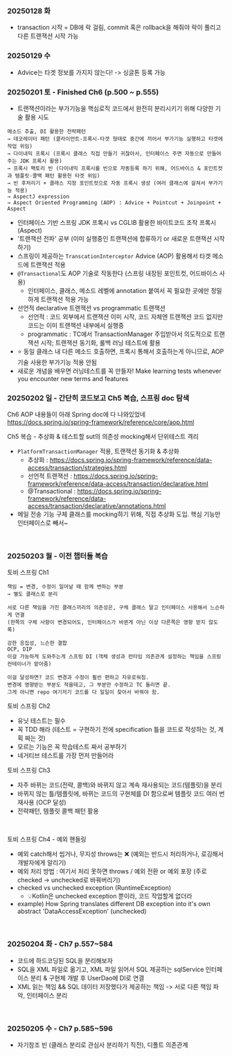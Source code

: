 ### 20250128 화

- transaction 시작 = DB에 락 걸림, commit 혹은 rollback을 해줘야 락이 풀리고 다른 트랜잭션 시작 가능

### 20250129 수

- Advice는 타겟 정보를 가지지 않는다! -> 싱글톤 등록 가능

### 20250201 토 - Finished Ch6 (p.500 ~ p.555)

- 트랜잭션이라는 부가기능을 핵심로직 코드에서 완전히 분리시키기 위해 다양한 기술 활용 시도

```
메소드 추출, DI 활용한 전략패턴 
→ 데코레이터 패턴 (클라이언트-프록시-타겟 형태로 중간에 끼어서 부가기능 실행하고 타겟에 작업 위임) 
→ 다이내믹 프록시 (프록시 클래스 직접 만들기 귀찮아서, 인터페이스 주면 자동으로 만들어주는 JDK 프록시 활용)
→ 프록시 팩토리 빈 (다이내믹 프록시를 빈으로 자동등록 하기 위해, 어드바이스 & 포인트컷과 템플릿-콜백 패턴 활용헌 타겟 위임)
→ 빈 후처리기 + 클래스 지정 포인트컷으로 자동 프록시 생성 (여러 클래스에 걸쳐서 부가기능 적용)
→ AspectJ expression
→ Aspect Oriented Programming (AOP) : Advice + Pointcut + Joinpoint + Aspect
```

- 인터페이스 기반 스프링 JDK 프록시 vs CGLIB 활용한 바이트코드 조작 프록시 (Aspect)
- '트랜잭션 전파' 공부 (이미 실행중인 트랜잭션에 합류하기 or 새로운 트랜잭션 시작하기)
- 스프링이 제공하는 `TranscationInterceptor` Advice (AOP) 활용해서 타겟 메소드에 트랜잭션 적용
- `@Transactional`도 AOP 기술로 작동한다 (스프링 내장된 포인트컷, 어드바이스 사용)
  - 인터페이스, 클래스, 메소드 레벨에 annotation 붙여서 꼭 필요한 곳에만 정밀하게 트랜잭션 적용 가능
- 선언적 declarative 트랜잭션 vs programmatic 트랜잭션
  - 선언적 : 코드 외부에서 트랜잭션 이미 시작, 코드 자체엔 트랜잭션 코드 없지만 코드는 이미 트랜잭션 내부에서 실행중
  - programmatic : TC에서 TransactionManager 주입받아서 의도적으로 트랜잭션 시작; 트랜잭션 동기화, 롤백 러닝 테스트에 활용
- ⭐️ 동일 클래스 내 다른 메소드 호출하면, 프록시 통해서 호출하는게 아니므로, AOP 기술 사용한 부가기능 적용 안됨
- 새로운 개념을 배우면 러닝테스트를 꼭 만들자! Make learning tests whenever you encounter new terms and features

### 20250202 일 - 간단히 코드보고 Ch5 복습, 스프링 doc 탐색

Ch6 AOP 내용들이 아래 Spring doc에 다 나와있었네
https://docs.spring.io/spring-framework/reference/core/aop.html


Ch5 복습 - 추상화 & 테스트할 sut의 의존성 mocking해서 단위테스트 격리

- `PlatformTransactionManager` 적용, 트랜잭션 동기화 & 추상화
  - 추상화 : https://docs.spring.io/spring-framework/reference/data-access/transaction/strategies.html
  - 선언적 트랜잭션 : https://docs.spring.io/spring-framework/reference/data-access/transaction/declarative.html
  - @Transactional : https://docs.spring.io/spring-framework/reference/data-access/transaction/declarative/annotations.html
- 메일 전송 기능 구체 클래스를 mocking하기 위해, 직접 추상화 도입. 핵심 기능만 인터페이스로 빼서~

<br>

### 20250203 월 - 이전 챕터들 복습

토비 스프링 Ch1

```
책임 = 변경, 수정이 일어날 때 함께 변하는 부분
→ 별도 클래스로 분리

서로 다른 책임을 가진 클래스끼리의 의존성은, 구체 클래스 말고 인터페이스 사용해서 느슨하게 연결 
(한쪽의 구체 사항이 변경되어도, 인터페이스가 바뀐게 아닌 이상 다른쪽은 영향 받지 않도록)

강한 응집성, 느슨한 결합
OCP, DIP
이걸 가능하게 도와주는게 스프링 DI (객체 생성과 런타임 의존관계 설정하는 책임을 스프링 컨테이너가 맡아줌)

이걸 달성하면? 코드 변경과 수정이 훨씬 편하고 자유로워짐.
변경에 영향받는 부분도 적을테고, 그 부분만 수정하고 TC 돌리면 끝.
그게 아니면 repo 여기저기 코드를 다 일일이 찾아서 바꿔야 함.
```

토비 스프링 Ch2
- 유닛 테스트는 필수
- 꼭 TDD 해라 (테스트 = 구현하기 전에 specification 틀을 코드로 작성하는 것, 계획 짜는 것)
- 모르는 기능은 꼭 학습테스트 짜서 공부하기
- 네거티브 테스트를 가장 먼저 만들어라

토비 스프링 Ch3
- 자주 바뀌는 코드(전략, 콜백)와 바뀌지 않고 계속 재사용되는 코드(템플릿)을 분리
- 바뀌지 않는 틀/템플릿에, 바뀌는 코드의 구현체를 DI 함으로써 템플릿 코드 여러 번 재사용 (OCP 달성)
- 전략패턴, 템플릿 콜백 패턴 활용

<br>

토비 스프링 Ch4 - 예외 핸들링
- 예외 catch해서 씹거나, 무지성 throws는 ❌ (예외는 반드시 처리하거나, 로깅해서 개발자에게 알리기)
- 예외 처리 방법 : 여기서 처리 못하면 throws / 예외 전환 or 예외 포장 (주로 checked -> unchecked로 바꿔버리기)
- checked vs unchecked exception (RuntimeException)
  - 💡Kotlin은 unchecked exception 뿐이라, 코드 작업할게 없더라
- example) How Spring translates different DB exception into it's own abstract 'DataAccessException' (unchecked)

<br>

### 20250204 화 - Ch7 p.557~584

- 코드에 하드코딩된 SQL을 분리해보자
- SQL을 XML 파일로 옮기고, XML 파일 읽어서 SQL 제공하는 sqlService 인터페이스 분리 & 구현체 개발 후 UserDao에 DI로 연결
- XML 읽는 책임 && SQL 데이터 저장했다가 제공하는 책임 -> 서로 다른 책임 파악, 인터페이스 분리

<br>

### 20250205 수 - Ch7 p.585~596

- 자기참조 빈 (클래스 분리로 관심사 분리하기 직전), 디폴트 의존관계